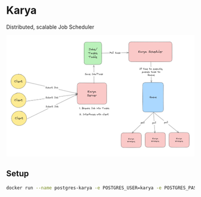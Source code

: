 # Karya
Distributed, scalable Job Scheduler

![overview.png](./docs/media/overiew.png)

## Setup

```bash
docker run --name postgres-karya -e POSTGRES_USER=karya -e POSTGRES_PASSWORD=karya -e POSTGRES_DB=karya -p 5432:5432 -d postgres
```
